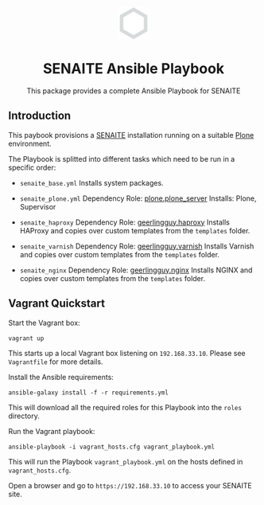 <div align="center">

  <a href="https://github.com/senaite/senaite.ansible-playbook">
    <img src="static/logo.png" alt="SENAITE" height="64" />
  </a>
  <h1>SENAITE Ansible Playbook</h1>

  <p>This package provides a complete Ansible Playbook for SENAITE</p>
</div>


## Introduction

This paybook provisions a [SENAITE][1] installation running on a suitable
[Plone][2] environment.

The Playbook is splitted into different tasks which need to be run in a specific order:

- `senaite_base.yml`
  Installs system packages.

- `senaite_plone.yml`
  Dependency Role: [plone.plone_server](https://github.com/plone/ansible.plone_server)
  Installs: Plone, Supervisor

- `senaite_haproxy`
  Dependency Role: [geerlingguy.haproxy](https://galaxy.ansible.com/geerlingguy/haproxy)
  Installs HAProxy and copies over custom templates from the `templates` folder.

- `senaite_varnish`
  Dependency Role: [geerlingguy.varnish](https://galaxy.ansible.com/geerlingguy/varnish)
  Installs Varnish and copies over custom templates from the `templates` folder.

- `senaite_nginx`
  Dependency Role: [geerlingguy.nginx](https://galaxy.ansible.com/geerlingguy/nginx)
  Installs NGINX and copies over custom templates from the `templates` folder.


## Vagrant Quickstart

Start the Vagrant box:

    vagrant up

This starts up a local Vagrant box listening on `192.168.33.10`.
Please see `Vagrantfile` for more details.


Install the Ansible requirements:

    ansible-galaxy install -f -r requirements.yml

This will download all the required roles for this Playbook into the `roles`
directory.


Run the Vagrant playbook:

    ansible-playbook -i vagrant_hosts.cfg vagrant_playbook.yml

This will run the Playbook `vagrant_playbook.yml` on the hosts defined in
`vagrant_hosts.cfg`.


Open a browser and go to `https://192.168.33.10` to access your SENAITE site.


[1]: https://github.com/senaite/bika.lims "SENAITE"
[2]: https://plone.org "Plone"
[3]: https://galaxy.ansible.com "Ansible Galaxy"
[4]: https://github.com/plone/ansible.plone_server "Plone Server Role"
[5]: https://www.vagrantup.com/downloads.html "Download Vagrant"

